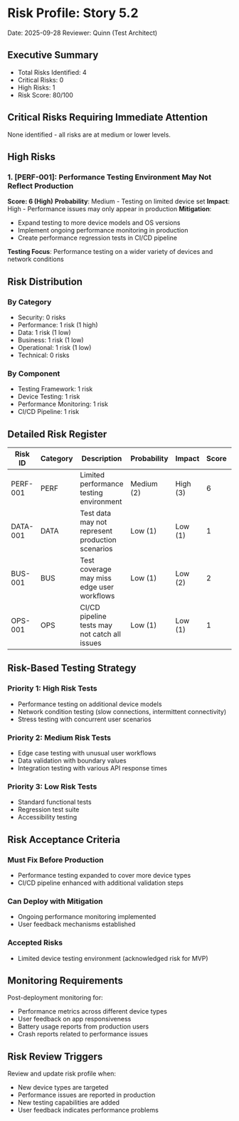 # Risk Profile: Story 5.2

Date: 2025-09-28
Reviewer: Quinn (Test Architect)

## Executive Summary

- Total Risks Identified: 4
- Critical Risks: 0
- High Risks: 1
- Risk Score: 80/100

## Critical Risks Requiring Immediate Attention

None identified - all risks are at medium or lower levels.

## High Risks

### 1. [PERF-001]: Performance Testing Environment May Not Reflect Production

**Score: 6 (High)**
**Probability**: Medium - Testing on limited device set
**Impact**: High - Performance issues may only appear in production
**Mitigation**:

- Expand testing to more device models and OS versions
- Implement ongoing performance monitoring in production
- Create performance regression tests in CI/CD pipeline

**Testing Focus**: Performance testing on a wider variety of devices and network conditions

## Risk Distribution

### By Category

- Security: 0 risks
- Performance: 1 risk (1 high)
- Data: 1 risk (1 low)
- Business: 1 risk (1 low)
- Operational: 1 risk (1 low)
- Technical: 0 risks

### By Component

- Testing Framework: 1 risk
- Device Testing: 1 risk
- Performance Monitoring: 1 risk
- CI/CD Pipeline: 1 risk

## Detailed Risk Register

| Risk ID  | Category | Description                                      | Probability | Impact | Score | Priority |
| -------- | -------- | ------------------------------------------------ | ----------- | ------ | ----- | -------- |
| PERF-001 | PERF     | Limited performance testing environment          | Medium (2)  | High (3)| 6    | High     |
| DATA-001 | DATA     | Test data may not represent production scenarios | Low (1)     | Low (1) | 1    | Low      |
| BUS-001  | BUS      | Test coverage may miss edge user workflows       | Low (1)     | Low (2) | 2    | Low      |
| OPS-001  | OPS      | CI/CD pipeline tests may not catch all issues    | Low (1)     | Low (1) | 1    | Low      |

## Risk-Based Testing Strategy

### Priority 1: High Risk Tests

- Performance testing on additional device models
- Network condition testing (slow connections, intermittent connectivity)
- Stress testing with concurrent user scenarios

### Priority 2: Medium Risk Tests

- Edge case testing with unusual user workflows
- Data validation with boundary values
- Integration testing with various API response times

### Priority 3: Low Risk Tests

- Standard functional tests
- Regression test suite
- Accessibility testing

## Risk Acceptance Criteria

### Must Fix Before Production

- Performance testing expanded to cover more device types
- CI/CD pipeline enhanced with additional validation steps

### Can Deploy with Mitigation

- Ongoing performance monitoring implemented
- User feedback mechanisms established

### Accepted Risks

- Limited device testing environment (acknowledged risk for MVP)

## Monitoring Requirements

Post-deployment monitoring for:

- Performance metrics across different device types
- User feedback on app responsiveness
- Battery usage reports from production users
- Crash reports related to performance issues

## Risk Review Triggers

Review and update risk profile when:

- New device types are targeted
- Performance issues are reported in production
- New testing capabilities are added
- User feedback indicates performance problems